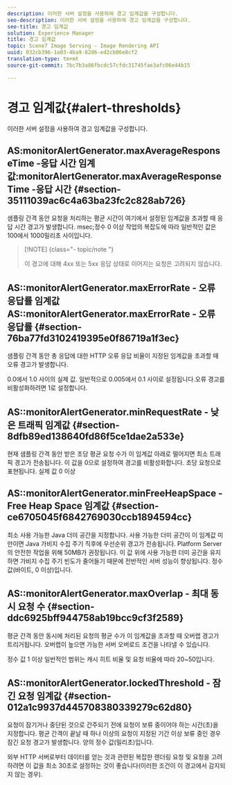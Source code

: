 ```yaml
---
description: 이러한 서버 설정을 사용하여 경고 임계값을 구성합니다.
seo-description: 이러한 서버 설정을 사용하여 경고 임계값을 구성합니다.
seo-title: 경고 임계값
solution: Experience Manager
title: 경고 임계값
topic: Scene7 Image Serving - Image Rendering API
uuid: 032cb396-1a03-4ba9-82d6-ed2cb06e8cf2
translation-type: tm+mt
source-git-commit: 7bc7b3a86fbcdc57cfdc31745fae3afc06e44b15

---
```



# 경고 임계값{#alert-thresholds}

이러한 서버 설정을 사용하여 경고 임계값을 구성합니다.

## AS:monitorAlertGenerator.maxAverageResponseTime -응답 시간 임계값:monitorAlertGenerator.maxAverageResponseTime -응답 시간 {#section-35111039ac6c4a63ba23fc2c828ab726}

샘플링 간격 동안 요청을 처리하는 평균 시간이 여기에서 설정된 임계값을 초과할 때 응답 시간 경고가 발생합니다. msec;정수 0 이상 작업의 복잡도에 따라 일반적인 값은 100에서 1000밀리초 사이입니다.

>[!NOTE] {class=&quot;- topic/note &quot;}
>
>이 경고에 대해 4xx 또는 5xx 응답 상태로 이어지는 요청은 고려되지 않습니다.

## AS::monitorAlertGenerator.maxErrorRate - 오류 응답률 임계값AS::monitorAlertGenerator.maxErrorRate - 오류 응답률 {#section-76ba77fd3102419395e0f86719a1f3ec}

샘플링 간격 동안 총 응답에 대한 HTTP 오류 응답 비율이 지정된 임계값을 초과할 때 오류 경고가 발생합니다.

0.0에서 1.0 사이의 실제 값. 일반적으로 0.005에서 0.1 사이로 설정됩니다.오류 경고를 비활성화하려면 1로 설정합니다.

## AS::monitorAlertGenerator.minRequestRate - 낮은 트래픽 임계값 {#section-8dfb89ed138640fd86f5ce1dae2a533e}

현재 샘플링 간격 동안 받은 초당 평균 요청 수가 이 임계값 아래로 떨어지면 최소 트래픽 경고가 전송됩니다. 이 값을 0으로 설정하여 경고를 비활성화합니다. 초당 요청으로 표현됩니다. 실제 값 0 이상

## AS::monitorAlertGenerator.minFreeHeapSpace -Free Heap Space 임계값 {#section-ce6705045f6842769030ccb1894594cc}

최소 사용 가능한 Java 더미 공간을 지정합니다. 사용 가능한 더미 공간이 이 임계값 미만이면 Java 가비지 수집 주기 직후에 우선순위 경고가 전송됩니다. Platform Server의 안전한 작업을 위해 50MB가 권장됩니다. 이 값 위에 사용 가능한 더미 공간을 유지하면 가비지 수집 주기 빈도가 줄어들기 때문에 전반적인 서버 성능이 향상됩니다. 정수 값(바이트, 0 이상)입니다.

## AS::monitorAlertGenerator.maxOverlap - 최대 동시 요청 수 {#section-ddc6925bff944758ab19bcc9cf3f2589}

평균 간격 동안 동시에 처리된 요청의 평균 수가 이 임계값을 초과할 때 오버랩 경고가 트리거됩니다. 오버랩이 높으면 가능한 서버 오버로드 조건을 나타낼 수 있습니다.

정수 값 1 이상 일반적인 범위는 캐시 히트 비율 및 요청 비율에 따라 20~50입니다.

## AS::monitorAlertGenerator.lockedThreshold - 잠긴 요청 임계값 {#section-012a1c9937d445708380339279c62d80}

요청이 잠기거나 중단된 것으로 간주되기 전에 요청이 보류 중이어야 하는 시간(초)을 지정합니다. 평균 간격이 끝날 때 하나 이상의 요청이 지정된 기간 이상 보류 중인 경우 잠긴 요청 경고가 발생합니다. 양의 정수 값(밀리초)입니다.

외부 HTTP 서버로부터 데이터를 얻는 것과 관련된 복잡한 렌더링 요청 및 요청을 고려하려면 이 값을 최소 30초로 설정하는 것이 좋습니다(이러한 조건이 이 경고에서 감지되지 않는 경우).
